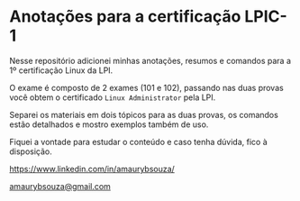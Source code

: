 # Anotações para a certificação LPIC-1

Nesse repositório adicionei minhas anotações, resumos e comandos para a 1º certificação Linux da LPI.

O exame é composto de 2 exames (101 e 102), passando nas duas provas você obtem o certificado `Linux Administrator` pela LPI.

Separei os materiais em dois tópicos para as duas provas, os comandos estão detalhados e mostro exemplos também de uso.



Fiquei a vontade para estudar o conteúdo e caso tenha dúvida, fico à disposição.

https://www.linkedin.com/in/amaurybsouza/

amaurybsouza@gmail.com
